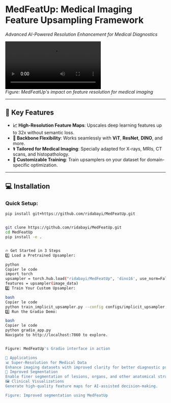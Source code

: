 # **MedFeatUp: Medical Imaging Feature Upsampling Framework**  
*Advanced AI-Powered Resolution Enhancement for Medical Diagnostics*  

![MedFeatUp Banner](https://github.com/ridabayi/MedFeatUp-Medical-Imaging-Feature-Upsampling-Framework/blob/main/all_feats.mp4)  
*Figure: MedFeatUp's impact on feature resolution for medical imaging*  

---

## **🚀 Key Features**  

- **📈 High-Resolution Feature Maps**: Upscales deep learning features up to 32x without semantic loss.  
- **🧠 Backbone Flexibility**: Works seamlessly with **ViT**, **ResNet**, **DINO**, and more.  
- **⚕️ Tailored for Medical Imaging**: Specially adapted for X-rays, MRIs, CT scans, and histopathology.  
- **🔧 Customizable Training**: Train upsamplers on your dataset for domain-specific optimization.  

---

## **💻 Installation**  

### Quick Setup:  
```bash
pip install git+https://github.com/ridabayi/MedFeatUp.git


git clone https://github.com/ridabayi/MedFeatUp.git
cd MedFeatUp
pip install -e .


🔥 Get Started in 3 Steps
1️⃣ Load a Pretrained Upsampler:

python
Copier le code
import torch
upsampler = torch.hub.load("ridabayi/MedFeatUp", 'dino16', use_norm=False)
features = upsampler(image_data)
2️⃣ Train Your Custom Upsampler:

bash
Copier le code
python train_implicit_upsampler.py --config configs/implicit_upsampler.yml
3️⃣ Run the Gradio Demo:

bash
Copier le code
python gradio_app.py
Navigate to http://localhost:7860 to explore.


Figure: MedFeatUp's Gradio interface in action

🔬 Applications
📊 Super-Resolution for Medical Data
Enhance imaging datasets with improved clarity for better diagnostic precision.
🎯 Improved Segmentation
Enable finer segmentation of lesions, organs, and other anatomical structures.
🖼️ Clinical Visualizations
Generate high-quality feature maps for AI-assisted decision-making.

Figure: Improved segmentation using MedFeatUp
